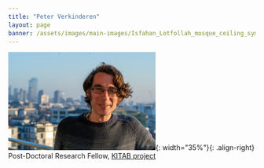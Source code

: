 ```yaml
---
title: "Peter Verkinderen"
layout: page
banner: /assets/images/main-images/Isfahan_Lotfollah_mosque_ceiling_symmetric_narrow_border.png
---
```


![](/assets/images/team/Peter-1.jpg){: width="35%"}{: .align-right} 
Post-Doctoral Research Fellow, [KITAB project](https://kitab-project.org/)